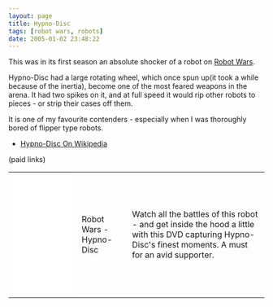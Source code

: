 ```yaml
---
layout: page
title: Hypno-Disc
tags: [robot wars, robots]
date: 2005-01-02 23:48:22
---
```

This was in its first season an absolute shocker of a robot on <a href="/wiki/robot_wars.html" title="The british robot smashing TV series.">Robot Wars</a>.

Hypno-Disc had a large rotating wheel, which once spun up(it took a while because of the inertia), become one of the most feared weapons in the arena. It had two spikes on it, and at full speed it would rip other robots to pieces - or strip their cases off them.

It is one of my favourite contenders - especially when I was thoroughly bored of flipper type robots.

* [Hypno-Disc On Wikipedia](https://en.wikipedia.org/wiki/Hypno-Disc)

(paid links)

<table class="normal" id="fancytable_1"> <tr>
    <td> <iframe style="width:120px;height:240px;" marginwidth="0" marginheight="0" scrolling="no" frameborder="0" src="//ws-eu.amazon-adsystem.com/widgets/q?ServiceVersion=20070822&OneJS=1&Operation=GetAdHtml&MarketPlace=GB&source=ss&ref=as_ss_li_til&ad_type=product_link&tracking_id=orionrobots-21&marketplace=amazon&region=GB&placement=B00006BT9X&asins=B00006BT9X&linkId=d51ac9554d7516b713fbf01bcb8ce83a&show_border=true&link_opens_in_new_window=true"></iframe></td>
    <td>Robot Wars - Hypno-Disc</td>
    <td>Watch all the battles of this robot - and get inside the hood a little with this DVD capturing Hypno-Disc's finest moments. A must for an avid supporter.</td>
</tr> </table>
